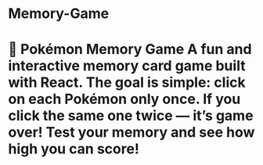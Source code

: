 # Memory-Game
# 🧠 Pokémon Memory Game  A fun and interactive memory card game built with **React**. The goal is simple: **click on each Pokémon only once**. If you click the same one twice — it’s game over! Test your memory and see how high you can score!
